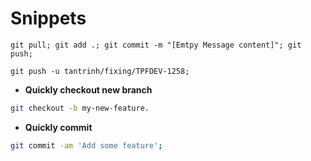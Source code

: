 # Snippets
```shell
git pull; git add .; git commit -m "[Emtpy Message content]"; git push;
```

```shell
git push -u tantrinh/fixing/TPFDEV-1258;
```

- **Quickly checkout new branch**
```bash
git checkout -b my-new-feature.
```

- **Quickly commit**
```bash
git commit -am 'Add some feature';
```